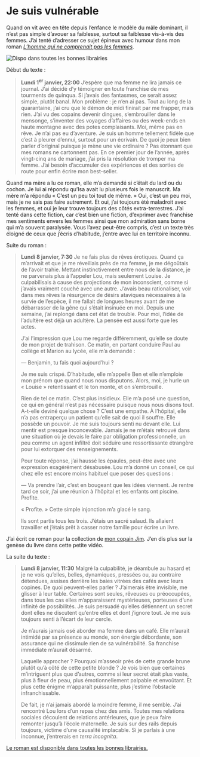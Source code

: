 # Je suis vulnérable

Quand on vit avec en tête depuis l’enfance le modèle du mâle dominant, il n’est pas simple d’avouer sa faiblesse, surtout sa faiblesse vis-à-vis des femmes. J’ai tenté d’adresser ce sujet épineux avec humour dans mon roman [*L’homme qui ne comprenait pas les femmes*](https://tcrouzet.com/lhomme-qui-ne-comprenait-pas-les-femmes/).<span id="more-51507"></span>

![Dispo dans toutes les bonnes librairies](https://tcrouzet.com/images_tc/2019/03/couv-hom-big-313x450.jpg)

Début du texte :

> **Lundi 1<sup>er</sup> janvier, 22:00** J’espère que ma femme ne lira jamais ce journal. J’ai décidé d’y témoigner en toute franchise de mes tourments de quinqua. Si j’avais des fantasmes, ce serait assez simple, plutôt banal. Mon problème : je n’en ai pas. Tout au long de la quarantaine, j’ai cru que le démon de midi finirait par me frapper, mais rien. J’ai vu des copains devenir dingues, s’embrouiller dans le mensonge, s’inventer des voyages d’affaires ou des week-ends en haute montagne avec des potes complaisants. Moi, même pas en rêve. Je n’ai pas eu d’aventure. Je suis un homme tellement fidèle que c’est à pleurer d’ennui, surtout pour un écrivain. De quoi je peux bien parler d’original puisque je mène une vie ordinaire ? Pas étonnant que mes romans ne cartonnent pas. En ce premier jour de l’année, après vingt-cinq ans de mariage, j’ai pris la résolution de tromper ma femme. J’ai besoin d’accumuler des expériences et des sorties de route pour enfin écrire mon best-seller.

Quand ma mère a lu ce roman, elle m’a demandé si c’était du lard ou du cochon. Je lui ai répondu qu’Isa avait lu plusieurs fois le manuscrit. Ma mère m’a répondu « C’est un peu toi tout de même. » Oui, c’est un peu moi, mais je ne sais pas faire autrement. Et oui, j’ai toujours été maladroit avec les femmes, et oui je leur trouve toujours des côtés extra-terrestres. J’ai tenté dans cette fiction, car c’est bien une fiction, d’exprimer avec franchise mes sentiments envers les femmes ainsi que mon admiration sans borne qui m’a souvent paralysée. Vous l’avez peut-être compris, c’est un texte très éloigné de ceux que j’écris d’habitude, j’entre avec lui en territoire inconnu.

Suite du roman :

> **Lundi 8 janvier, 7:30** Je ne fais plus de rêves érotiques. Quand ça m’arrivait et que je me réveillais près de ma femme, je me dégoûtais de l’avoir trahie. Mettant instinctivement entre nous de la distance, je ne parvenais plus à l’appeler Lou, mais seulement Louise. Je culpabilisais à cause des projections de mon inconscient, comme si j’avais vraiment couché avec une autre. J’avais beau rationaliser, voir dans mes rêves la résurgence de désirs ataviques nécessaires à la survie de l’espèce, il me fallait de longues heures avant de me débarrasser de la gêne qui s’était insinuée en moi. Depuis une semaine, j’ai replongé dans cet état de trouble. Pour moi, l’idée de l’adultère est déjà un adultère. La pensée est aussi forte que les actes.
> 
> 
>  J’ai l’impression que Lou me regarde différemment, qu’elle se doute de mon projet de trahison. Ce matin, en partant conduire Paul au collège et Marion au lycée, elle m’a demandé :
> 
> 
>  — Benjamin, tu fais quoi aujourd’hui ?
> 
> 
>  Je me suis crispé. D’habitude, elle m’appelle Ben et elle n’emploie mon prénom que quand nous nous disputons. Alors, moi, je hurle un « Louise » retentissant et le ton monte, et on s’embrouille.
> 
> 
>  Rien de tel ce matin. C’est plus insidieux. Elle m’a posé une question, ce qui en général n’est pas nécessaire puisque nous nous disons tout. A-t-elle deviné quelque chose ? C’est une empathe. À l’hôpital, elle n’a pas entraperçu un patient qu’elle sait de quoi il souffre. Elle possède un pouvoir. Je me suis toujours senti nu devant elle. Lui mentir est presque inconcevable. Jamais je ne m’étais retrouvé dans une situation où je devais le faire par obligation professionnelle, un peu comme un agent infiltré doit séduire une ressortissante étrangère pour lui extorquer des renseignements.
> 
> 
>  Pour toute réponse, j’ai haussé les épaules, peut-être avec une expression exagérément désabusée. Lou m’a donné un conseil, ce qui chez elle est encore moins habituel que poser des questions :
> 
> 
>  — Va prendre l’air, c’est en bougeant que les idées viennent. Je rentre tard ce soir, j’ai une réunion à l’hôpital et les enfants ont piscine. Profite.
> 
> 
>  « Profite. » Cette simple injonction m’a glacé le sang.
> 
> 
>  Ils sont partis tous les trois. J’étais un sacré salaud. Ils allaient travailler et j’étais prêt à casser notre famille pour écrire un livre.

J’ai écrit ce roman pour la collection de [mon copain Jim](https://www.angle.fr/dessinateur-jim-408.html). J’en dis plus sur la genèse du livre dans cette petite vidéo.

<div class="iframe" id="iframe16"></div>
La suite du texte :

> **Lundi 8 janvier, 11:30** Malgré la culpabilité, je déambule au hasard et je ne vois qu’elles, belles, dynamiques, pressées ou, au contraire détendues, assises derrière les baies vitrées des cafés avec leurs copines. De quoi peuvent-elles parler ? J’aimerais être invisible, me glisser à leur table. Certaines sont seules, rêveuses ou préoccupées, dans tous les cas elles m’apparaissent mystérieuses, porteuses d’une infinité de possibilités. Je suis persuadé qu’elles détiennent un secret dont elles ne discutent qu’entre elles et dont j’ignore tout. Je me suis toujours senti à l’écart de leur cercle.
> 
> 
>  Je n’aurais jamais osé aborder ma femme dans un café. Elle m’aurait intimidé par sa présence au monde, son énergie débordante, son assurance qui ne dissimule rien de sa vulnérabilité. Sa franchise immédiate m’aurait désarmé.
> 
> 
>  Laquelle approcher ? Pourquoi m’asseoir près de cette grande brune plutôt qu’à côté de cette petite blonde ? Je vois bien que certaines m’intriguent plus que d’autres, comme si leur secret était plus vaste, plus à fleur de peau, plus émotionnellement palpable et envoûtant. Et plus cette énigme m’apparaît puissante, plus j’estime l’obstacle infranchissable.
> 
> 
>  De fait, je n’ai jamais abordé la moindre femme, il me semble. J’ai rencontré Lou lors d’un repas chez des amis. Toutes mes relations sociales découlent de relations antérieures, que je peux faire remonter jusqu’à l’école maternelle. Je suis sur des rails depuis toujours, victime d’une causalité implacable. Si je parlais à une inconnue, j’entrerais en *terra incognita*.

[Le roman est disponible dans toutes les bonnes librairies.](https://tcrouzet.com/lhomme-qui-ne-comprenait-pas-les-femmes/)